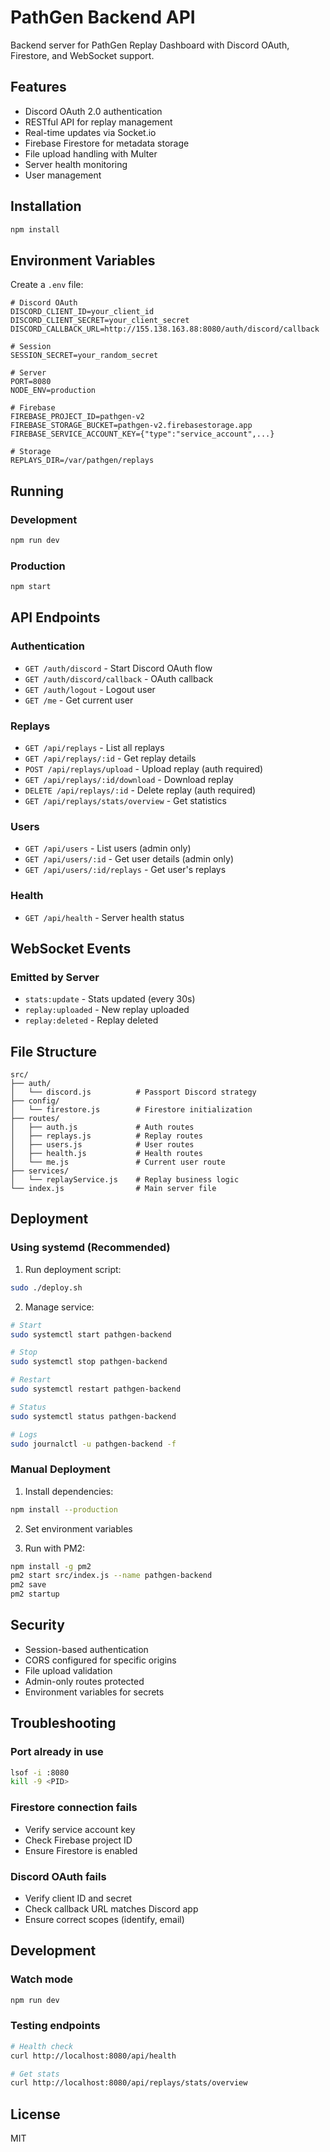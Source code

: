 # PathGen Backend API

Backend server for PathGen Replay Dashboard with Discord OAuth, Firestore, and WebSocket support.

## Features

- Discord OAuth 2.0 authentication
- RESTful API for replay management
- Real-time updates via Socket.io
- Firebase Firestore for metadata storage
- File upload handling with Multer
- Server health monitoring
- User management

## Installation

```bash
npm install
```

## Environment Variables

Create a `.env` file:

```env
# Discord OAuth
DISCORD_CLIENT_ID=your_client_id
DISCORD_CLIENT_SECRET=your_client_secret
DISCORD_CALLBACK_URL=http://155.138.163.88:8080/auth/discord/callback

# Session
SESSION_SECRET=your_random_secret

# Server
PORT=8080
NODE_ENV=production

# Firebase
FIREBASE_PROJECT_ID=pathgen-v2
FIREBASE_STORAGE_BUCKET=pathgen-v2.firebasestorage.app
FIREBASE_SERVICE_ACCOUNT_KEY={"type":"service_account",...}

# Storage
REPLAYS_DIR=/var/pathgen/replays
```

## Running

### Development
```bash
npm run dev
```

### Production
```bash
npm start
```

## API Endpoints

### Authentication
- `GET /auth/discord` - Start Discord OAuth flow
- `GET /auth/discord/callback` - OAuth callback
- `GET /auth/logout` - Logout user
- `GET /me` - Get current user

### Replays
- `GET /api/replays` - List all replays
- `GET /api/replays/:id` - Get replay details
- `POST /api/replays/upload` - Upload replay (auth required)
- `GET /api/replays/:id/download` - Download replay
- `DELETE /api/replays/:id` - Delete replay (auth required)
- `GET /api/replays/stats/overview` - Get statistics

### Users
- `GET /api/users` - List users (admin only)
- `GET /api/users/:id` - Get user details (admin only)
- `GET /api/users/:id/replays` - Get user's replays

### Health
- `GET /api/health` - Server health status

## WebSocket Events

### Emitted by Server
- `stats:update` - Stats updated (every 30s)
- `replay:uploaded` - New replay uploaded
- `replay:deleted` - Replay deleted

## File Structure

```
src/
├── auth/
│   └── discord.js          # Passport Discord strategy
├── config/
│   └── firestore.js        # Firestore initialization
├── routes/
│   ├── auth.js             # Auth routes
│   ├── replays.js          # Replay routes
│   ├── users.js            # User routes
│   ├── health.js           # Health routes
│   └── me.js               # Current user route
├── services/
│   └── replayService.js    # Replay business logic
└── index.js                # Main server file
```

## Deployment

### Using systemd (Recommended)

1. Run deployment script:
```bash
sudo ./deploy.sh
```

2. Manage service:
```bash
# Start
sudo systemctl start pathgen-backend

# Stop
sudo systemctl stop pathgen-backend

# Restart
sudo systemctl restart pathgen-backend

# Status
sudo systemctl status pathgen-backend

# Logs
sudo journalctl -u pathgen-backend -f
```

### Manual Deployment

1. Install dependencies:
```bash
npm install --production
```

2. Set environment variables

3. Run with PM2:
```bash
npm install -g pm2
pm2 start src/index.js --name pathgen-backend
pm2 save
pm2 startup
```

## Security

- Session-based authentication
- CORS configured for specific origins
- File upload validation
- Admin-only routes protected
- Environment variables for secrets

## Troubleshooting

### Port already in use
```bash
lsof -i :8080
kill -9 <PID>
```

### Firestore connection fails
- Verify service account key
- Check Firebase project ID
- Ensure Firestore is enabled

### Discord OAuth fails
- Verify client ID and secret
- Check callback URL matches Discord app
- Ensure correct scopes (identify, email)

## Development

### Watch mode
```bash
npm run dev
```

### Testing endpoints
```bash
# Health check
curl http://localhost:8080/api/health

# Get stats
curl http://localhost:8080/api/replays/stats/overview
```

## License

MIT

